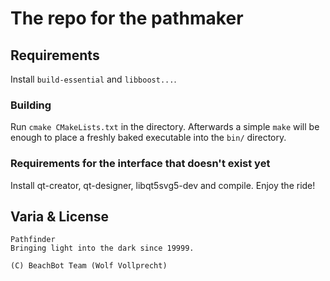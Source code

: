 # The repo for the pathmaker

## Requirements

Install `build-essential` and `libboost...`.

### Building

Run `cmake CMakeLists.txt` in the directory. Afterwards a simple `make` will be enough to place a freshly baked executable into the `bin/` directory.

### Requirements for the interface that doesn't exist yet
Install qt-creator, qt-designer, libqt5svg5-dev and compile. Enjoy the ride!

## Varia & License

    Pathfinder
    Bringing light into the dark since 19999.

    (C) BeachBot Team (Wolf Vollprecht)


